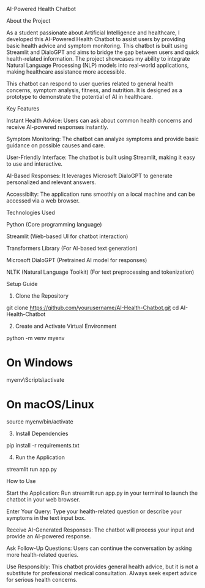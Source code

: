 AI-Powered Health Chatbot

About the Project

As a student passionate about Artificial Intelligence and healthcare, I developed this AI-Powered Health Chatbot to assist users by providing basic health advice and symptom monitoring. This chatbot is built using Streamlit and DialoGPT and aims to bridge the gap between users and quick health-related information. The project showcases my ability to integrate Natural Language Processing (NLP) models into real-world applications, making healthcare assistance more accessible.

This chatbot can respond to user queries related to general health concerns, symptom analysis, fitness, and nutrition. It is designed as a prototype to demonstrate the potential of AI in healthcare.

Key Features

Instant Health Advice: Users can ask about common health concerns and receive AI-powered responses instantly.

Symptom Monitoring: The chatbot can analyze symptoms and provide basic guidance on possible causes and care.

User-Friendly Interface: The chatbot is built using Streamlit, making it easy to use and interactive.

AI-Based Responses: It leverages Microsoft DialoGPT to generate personalized and relevant answers.

Accessibilty: The application runs smoothly on a local machine and can be accessed via a web browser.

Technologies Used

Python (Core programming language)

Streamlit (Web-based UI for chatbot interaction)

Transformers Library (For AI-based text generation)

Microsoft DialoGPT (Pretrained AI model for responses)

NLTK (Natural Language Toolkit) (For text preprocessing and tokenization)

Setup Guide

1. Clone the Repository

git clone https://github.com/yourusername/AI-Health-Chatbot.git
cd AI-Health-Chatbot

2. Create and Activate Virtual Environment

python -m venv myenv
# On Windows
myenv\Scripts\activate
# On macOS/Linux
source myenv/bin/activate

3. Install Dependencies

pip install -r requirements.txt

4. Run the Application

streamlit run app.py

How to Use

Start the Application: Run streamlit run app.py in your terminal to launch the chatbot in your web browser.

Enter Your Query: Type your health-related question or describe your symptoms in the text input box.

Receive AI-Generated Responses: The chatbot will process your input and provide an AI-powered response.

Ask Follow-Up Questions: Users can continue the conversation by asking more health-related queries.

Use Responsibly: This chatbot provides general health advice, but it is not a substitute for professional medical consultation. Always seek expert advice for serious health concerns.
